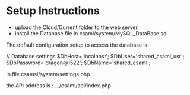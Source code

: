 # Setup Instructions
- upload the Cloud/Current folder to the web server 
- install the Database file in csaml/system/MySQL_DataBase.sql

The default configuration setup to access the database is:

// Database settings
$DbHost='localhost';
$DbUser='shared_csaml_usr';
$DbPassword='dragon@1522';
$DbName='shared_csaml';

in file csamsl/system/settings.php


the API address is :
.../csaml/api/index.php


